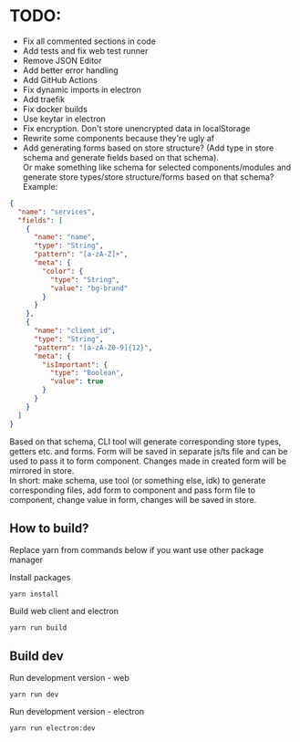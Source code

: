 # TODO:

- Fix all commented sections in code
- Add tests and fix web test runner
- Remove JSON Editor
- Add better error handling
- Add GitHub Actions
- Fix dynamic imports in electron
- Add traefik
- Fix docker builds
- Use keytar in electron
- Fix encryption. Don't store unencrypted data in localStorage
- Rewrite some components because they're ugly af
- Add generating forms based on store structure? (Add type in store schema and generate fields based on that schema). <br>
  Or make something like schema for selected components/modules and generate store types/store structure/forms based on that schema? <br>
  Example:

```json
{
  "name": "services",
  "fields": [
    {
      "name": "name",
      "type": "String",
      "pattern": "[a-zA-Z]+",
      "meta": {
        "color": {
          "type": "String",
          "value": "bg-brand"
        }
      }
    },
    {
      "name": "client_id",
      "type": "String",
      "pattern": "[a-zA-Z0-9]{12}",
      "meta": {
        "isImportant": {
          "type": "Boolean",
          "value": true
        }
      }
    }
  ]
}
```

Based on that schema, CLI tool will generate corresponding store types, getters etc. and forms.
Form will be saved in separate js/ts file and can be used to pass it to form component. Changes made in created form will be mirrored in store. <br>
In short: make schema, use tool (or something else, idk) to generate corresponding files, add form to component and pass form file to component, change value in form, changes will be saved in store.

## How to build?

Replace yarn from commands below if you want use other package manager

Install packages

```
yarn install
```

Build web client and electron

```
yarn run build
```

<!-- Using docker

```
./scripts/build.sh
``` -->

## Build dev

Run development version - web

```
yarn run dev
```

Run development version - electron

```
yarn run electron:dev
```

<!-- ## Run

Only web
Run from podman (if image was already been built)

```
./scripts/run.sh
```

Docker version

```
./scripts/run.sh docker
```

Otherwise

```
./scripts/build.sh
./scripts/run.sh
```

Docker version

```
./scripts/build.sh docker
./scripts/run.sh docker
``` -->
